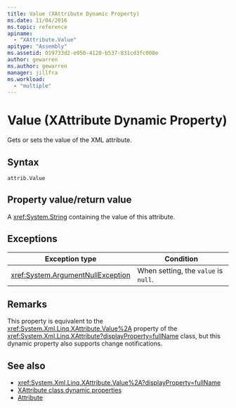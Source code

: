 ```yaml
---
title: Value (XAttribute Dynamic Property)
ms.date: 11/04/2016
ms.topic: reference
apiname:
  - "XAttribute.Value"
apitype: "Assembly"
ms.assetid: 019733d2-e050-4120-b537-831cd3fc008e
author: gewarren
ms.author: gewarren
manager: jillfra
ms.workload:
  - "multiple"
---
```

# Value (XAttribute Dynamic Property)

Gets or sets the value of the XML attribute.

## Syntax

```xaml
attrib.Value
```

## Property value/return value

A <xref:System.String> containing the value of this attribute.

## Exceptions

|Exception type|Condition|
| - |---------------|
|<xref:System.ArgumentNullException>|When setting, the `value` is `null`.|

## Remarks

This property is equivalent to the <xref:System.Xml.Linq.XAttribute.Value%2A> property of the <xref:System.Xml.Linq.XAttribute?displayProperty=fullName> class, but this dynamic property also supports change notifications.

## See also

- <xref:System.Xml.Linq.XAttribute.Value%2A?displayProperty=fullName>
- [XAttribute class dynamic properties](../designers/xattribute-class-dynamic-properties.md)
- [Attribute](../designers/attribute-xelement-dynamic-property.md)